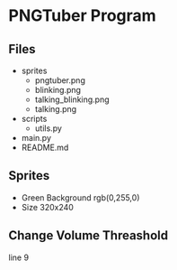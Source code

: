 # PNGTuber Program

## Files
 - sprites
    - pngtuber.png
    - blinking.png
    - talking_blinking.png
    - talking.png
 - scripts
    - utils.py
 - main.py
 - README.md

## Sprites
 - Green Background rgb(0,255,0)
 - Size 320x240

## Change Volume Threashold
line 9
